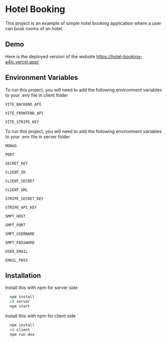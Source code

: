 
# Hotel Booking

This project is an example of simple hotel booking application where a user can book rooms of an hotel.





## Demo

Here is the deployed version of the website https://hotel-booking-a4lc.vercel.app/


## Environment Variables

To run this project, you will need to add the following environment variables to your .env file in client folder



`VITE_BACKEND_API`

`VITE_FRONTEND_API `

`VITE_STRIPE_KEY ` 

To run this project, you will need to add the following environment variables to your .env file in server folder

`MONGO`

`PORT`

`SECRET_KEY` 

`CLIENT_ID` 

`CLIENT_SECRET` 

`CLIENT_URL` 

`STRIPE_SECRET_KEY` 

`STRIPE_API_KEY` 


`SMPT_HOST`

`SMPT_PORT`

`SMPT_USERNAME`

`SMPT_PASSWORD`

`USER_EMAIL` 

`EMAIL_PASS`


## Installation
Install this with npm for server side

```bash
  npm install 
  cd server
  npm start
```
Install this with npm for client side

```bash
  npm install 
  cd client
  npm run dev
```



    